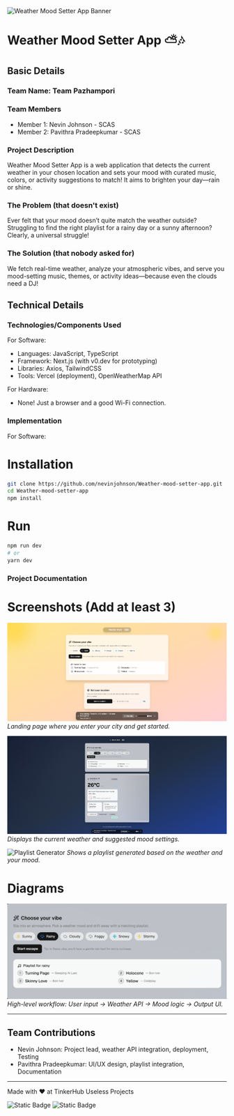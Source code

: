 <img width="900" alt="Weather Mood Setter App Banner" src="https://user-images.githubusercontent.com/517ad8e9-ad22-457d-9538-a9e62d137cd7/your-weather-app-banner.png" />

# Weather Mood Setter App ⛅🎶

## Basic Details
### Team Name: Team Pazhampori

### Team Members
- Member 1: Nevin Johnson - SCAS
- Member 2: Pavithra Pradeepkumar - SCAS

### Project Description
Weather Mood Setter App is a web application that detects the current weather in your chosen location and sets your mood with curated music, colors, or activity suggestions to match! It aims to brighten your day—rain or shine.

### The Problem (that doesn't exist)
Ever felt that your mood doesn’t quite match the weather outside? Struggling to find the right playlist for a rainy day or a sunny afternoon? Clearly, a universal struggle!

### The Solution (that nobody asked for)
We fetch real-time weather, analyze your atmospheric vibes, and serve you mood-setting music, themes, or activity ideas—because even the clouds need a DJ!

## Technical Details

### Technologies/Components Used
For Software:
- Languages: JavaScript, TypeScript
- Framework: Next.js (with v0.dev for prototyping)
- Libraries: Axios, TailwindCSS
- Tools: Vercel (deployment), OpenWeatherMap API

For Hardware:
- None! Just a browser and a good Wi-Fi connection.

### Implementation
For Software:

# Installation
```bash
git clone https://github.com/nevinjohnson/Weather-mood-setter-app.git
cd Weather-mood-setter-app
npm install
```

# Run
```bash
npm run dev
# or
yarn dev
```

### Project Documentation

# Screenshots (Add at least 3)
![Home Screen](assets/home-screen.png)
*Landing page where you enter your city and get started.*

![Weather Results](assets/weather-setter.png)
*Displays the current weather and suggested mood settings.*

![Playlist Generator](https://github.com/nevinjohnson/Weather-mood-setter-app/assets/your-github-username/playlist-suggestion.png)
*Shows a playlist generated based on the weather and your mood.*

# Diagrams
![Workflow Diagram](assets/playlist.png)
*High-level workflow: User input → Weather API → Mood logic → Output UI.*

---

## Team Contributions
- Nevin Johnson: Project lead, weather API integration, deployment, Testing
- Pavithra Pradeepkumar: UI/UX design, playlist integration, Documentation

---
Made with ❤️ at TinkerHub Useless Projects 

![Static Badge](https://img.shields.io/badge/TinkerHub-24?color=%23000000&link=https%3A%2F%2Fwww.tinkerhub.org%2F)
![Static Badge](https://img.shields.io/badge/UselessProjects--25-25?link=https%3A%2F%2Fwww.tinkerhub.org%2Fevents%2FQ2Q1TQKX6Q%2FUseless%2520Projects)

<!--
Auto-synced with your [v0.dev](https://v0.dev) deployments

[![Deployed on Vercel](https://img.shields.io/badge/Deployed%20on-Vercel-black?style=for-the-badge&logo=vercel)](https://vercel.com/nevin-johnsons-projects/v0-weather-mood-setter-app)
[![Built with v0](https://img.shields.io/badge/Built%20with-v0.dev-black?style=for-the-badge)](https://v0.dev/chat/projects/zyVJWECYOwo)
-->
